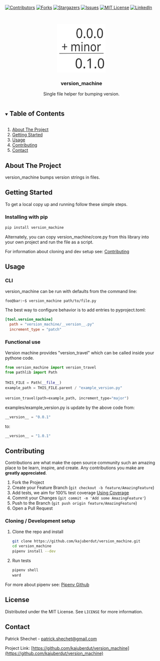 <!--
*** Thanks for checking out the Best-README-Template. If you have a suggestion
*** that would make this better, please fork the repo and create a pull request
*** or simply open an issue with the tag "enhancement".
*** Thanks again! Now go create something AMAZING! :D
***
***
***
*** To avoid retyping too much info. Do a search and replace for the following:
*** kajuberdut, version_machine, twitter_handle, patrick.shechet@gmail.com, version_machine, String functions in pure Python
-->



<!-- PROJECT SHIELDS -->
<!--
*** I'm using markdown "reference style" links for readability.
*** Reference links are enclosed in brackets [ ] instead of parentheses ( ).
*** See the bottom of this document for the declaration of the reference variables
*** for contributors-url, forks-url, etc. This is an optional, concise syntax you may use.
*** https://www.markdownguide.org/basic-syntax/#reference-style-links
-->
[![Contributors][contributors-shield]][contributors-url]
[![Forks][forks-shield]][forks-url]
[![Stargazers][stars-shield]][stars-url]
[![Issues][issues-shield]][issues-url]
[![MIT License][license-shield]][license-url]
[![LinkedIn][linkedin-shield]][linkedin-url]



<!-- PROJECT LOGO -->
<br />
<p align="center">
  <a href="https://github.com/kajuberdut/version_machine">
    <img src="https://raw.githubusercontent.com/kajuberdut/version_machine/main/images/icon.svg" alt="icon" width="160" height="160">
  </a>

  <h3 align="center">version_machine</h3>

  <p align="center">
    Single file helper for bumping version. 
  </p>
</p>



<!-- TABLE OF CONTENTS -->
<details open="open">
  <summary><h2 style="display: inline-block">Table of Contents</h2></summary>
  <ol>
    <li>
      <a href="#about-the-project">About The Project</a>
    </li>
    <li>
      <a href="#getting-started">Getting Started</a>
    </li>
    <li><a href="#usage">Usage</a>
    </li>
    <li><a href="#contributing">Contributing</a></li>
    <!-- <li><a href="#license">License</a></li> -->
    <li><a href="#contact">Contact</a></li>
  </ol>
</details>



<!-- ABOUT THE PROJECT -->
## About The Project

version_machine bumps version strings in files.


<!-- GETTING STARTED -->
## Getting Started

To get a local copy up and running follow these simple steps.

### Installing with pip

  ```sh
  pip install version_machine
  ```

  Alternately, you can copy version_machine/core.py from this library into your own project and run the file as a script.

For information about cloning and dev setup see: [Contributing](#Contributing)


<!-- USAGE EXAMPLES -->
## Usage

### CLI
version_machine can be run with defaults from the command line:

```console
foo@bar:~$ version_machine path/to/file.py
```

The best way to configure behavior is to add entries to pyproject.toml:

```toml
[tool.version_machine]
  path = "version_machine/__version__.py"
  increment_type = "patch"
```

### Functional use
Version machine provides "version_travel" which can be called inside your pythone code.


```python
from version_machine import version_travel
from pathlib import Path

THIS_FILE = Path(__file__)
example_path = THIS_FILE.parent / "example_version.py" 

version_travel(path=example_path, increment_type="major")
```

examples/example_version.py is update by the above code from:

```python
__version__ = "0.0.1"
```

to:

```python
__version__ = "1.0.1"
```

<!-- CONTRIBUTING -->
## Contributing

Contributions are what make the open source community such an amazing place to be learn, inspire, and create. Any contributions you make are **greatly appreciated**.

1. Fork the Project
2. Create your Feature Branch (`git checkout -b feature/AmazingFeature`)
3. Add tests, we aim for 100% test coverage [Using Coverage](https://coverage.readthedocs.io/en/coverage-5.3.1/#using-coverage-py)
4. Commit your Changes (`git commit -m 'Add some AmazingFeature'`)
5. Push to the Branch (`git push origin feature/AmazingFeature`)
6. Open a Pull Request

### Cloning / Development setup
1. Clone the repo and install
    ```sh
    git clone https://github.com/kajuberdut/version_machine.git
    cd version_machine
    pipenv install --dev
    ```
2. Run tests
    ```sh
    pipenv shell
    ward
    ```
  For more about pipenv see: [Pipenv Github](https://github.com/pypa/pipenv)



<!-- LICENSE -->
## License

Distributed under the MIT License. See `LICENSE` for more information.


<!-- CONTACT -->
## Contact

Patrick Shechet - patrick.shechet@gmail.com

Project Link: [https://github.com/kajuberdut/version_machine](https://github.com/kajuberdut/version_machine)




<!-- MARKDOWN LINKS & IMAGES -->
<!-- https://www.markdownguide.org/basic-syntax/#reference-style-links -->
[contributors-shield]: https://img.shields.io/github/contributors/kajuberdut/version_machine.svg?style=for-the-badge
[contributors-url]: https://github.com/kajuberdut/version_machine/graphs/contributors
[forks-shield]: https://img.shields.io/github/forks/kajuberdut/version_machine.svg?style=for-the-badge
[forks-url]: https://github.com/kajuberdut/version_machine/network/members
[stars-shield]: https://img.shields.io/github/stars/kajuberdut/version_machine.svg?style=for-the-badge
[stars-url]: https://github.com/kajuberdut/version_machine/stargazers
[issues-shield]: https://img.shields.io/github/issues/kajuberdut/version_machine.svg?style=for-the-badge
[issues-url]: https://github.com/kajuberdut/version_machine/issues
[license-shield]: https://img.shields.io/badge/License-MIT-orange.svg?style=for-the-badge
[license-url]: https://github.com/kajuberdut/version_machine/blob/main/LICENSE
[linkedin-shield]: https://img.shields.io/badge/-LinkedIn-black.svg?style=for-the-badge&logo=linkedin&colorB=555
[linkedin-url]: https://www.linkedin.com/in/patrick-shechet
